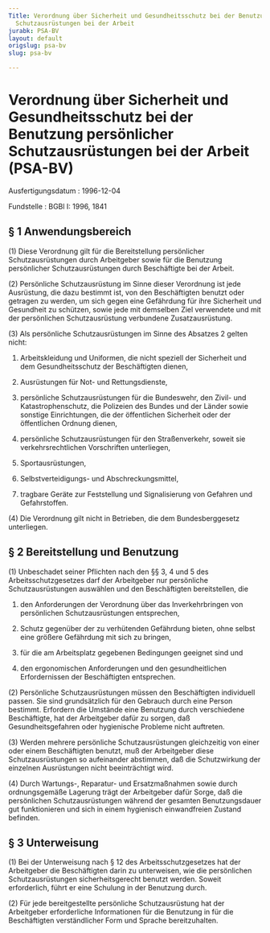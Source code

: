 ```yaml
---
Title: Verordnung über Sicherheit und Gesundheitsschutz bei der Benutzung persönlicher
  Schutzausrüstungen bei der Arbeit
jurabk: PSA-BV
layout: default
origslug: psa-bv
slug: psa-bv

---
```


# Verordnung über Sicherheit und Gesundheitsschutz bei der Benutzung persönlicher Schutzausrüstungen bei der Arbeit (PSA-BV)

Ausfertigungsdatum
:   1996-12-04

Fundstelle
:   BGBl I: 1996, 1841

## § 1 Anwendungsbereich

(1) Diese Verordnung gilt für die Bereitstellung persönlicher
Schutzausrüstungen durch Arbeitgeber sowie für die Benutzung
persönlicher Schutzausrüstungen durch Beschäftigte bei der Arbeit.

(2) Persönliche Schutzausrüstung im Sinne dieser Verordnung ist jede
Ausrüstung, die dazu bestimmt ist, von den Beschäftigten benutzt oder
getragen zu werden, um sich gegen eine Gefährdung für ihre Sicherheit
und Gesundheit zu schützen, sowie jede mit demselben Ziel verwendete
und mit der persönlichen Schutzausrüstung verbundene Zusatzausrüstung.

(3) Als persönliche Schutzausrüstungen im Sinne des Absatzes 2 gelten
nicht:

1.  Arbeitskleidung und Uniformen, die nicht speziell der Sicherheit und
    dem Gesundheitsschutz der Beschäftigten dienen,


2.  Ausrüstungen für Not- und Rettungsdienste,


3.  persönliche Schutzausrüstungen für die Bundeswehr, den Zivil- und
    Katastrophenschutz, die Polizeien des Bundes und der Länder sowie
    sonstige Einrichtungen, die der öffentlichen Sicherheit oder der
    öffentlichen Ordnung dienen,


4.  persönliche Schutzausrüstungen für den Straßenverkehr, soweit sie
    verkehrsrechtlichen Vorschriften unterliegen,


5.  Sportausrüstungen,


6.  Selbstverteidigungs- und Abschreckungsmittel,


7.  tragbare Geräte zur Feststellung und Signalisierung von Gefahren und
    Gefahrstoffen.




(4) Die Verordnung gilt nicht in Betrieben, die dem Bundesberggesetz
unterliegen.

## § 2 Bereitstellung und Benutzung

(1) Unbeschadet seiner Pflichten nach den §§ 3, 4 und 5 des
Arbeitsschutzgesetzes darf der Arbeitgeber nur persönliche
Schutzausrüstungen auswählen und den Beschäftigten bereitstellen, die

1.  den Anforderungen der Verordnung über das Inverkehrbringen von
    persönlichen Schutzausrüstungen entsprechen,


2.  Schutz gegenüber der zu verhütenden Gefährdung bieten, ohne selbst
    eine größere Gefährdung mit sich zu bringen,


3.  für die am Arbeitsplatz gegebenen Bedingungen geeignet sind und


4.  den ergonomischen Anforderungen und den gesundheitlichen
    Erfordernissen der Beschäftigten entsprechen.




(2) Persönliche Schutzausrüstungen müssen den Beschäftigten
individuell passen. Sie sind grundsätzlich für den Gebrauch durch eine
Person bestimmt. Erfordern die Umstände eine Benutzung durch
verschiedene Beschäftigte, hat der Arbeitgeber dafür zu sorgen, daß
Gesundheitsgefahren oder hygienische Probleme nicht auftreten.

(3) Werden mehrere persönliche Schutzausrüstungen gleichzeitig von
einer oder einem Beschäftigten benutzt, muß der Arbeitgeber diese
Schutzausrüstungen so aufeinander abstimmen, daß die Schutzwirkung der
einzelnen Ausrüstungen nicht beeinträchtigt wird.

(4) Durch Wartungs-, Reparatur- und Ersatzmaßnahmen sowie durch
ordnungsgemäße Lagerung trägt der Arbeitgeber dafür Sorge, daß die
persönlichen Schutzausrüstungen während der gesamten Benutzungsdauer
gut funktionieren und sich in einem hygienisch einwandfreien Zustand
befinden.

## § 3 Unterweisung

(1) Bei der Unterweisung nach § 12 des Arbeitsschutzgesetzes hat der
Arbeitgeber die Beschäftigten darin zu unterweisen, wie die
persönlichen Schutzausrüstungen sicherheitsgerecht benutzt werden.
Soweit erforderlich, führt er eine Schulung in der Benutzung durch.

(2) Für jede bereitgestellte persönliche Schutzausrüstung hat der
Arbeitgeber erforderliche Informationen für die Benutzung in für die
Beschäftigten verständlicher Form und Sprache bereitzuhalten.

